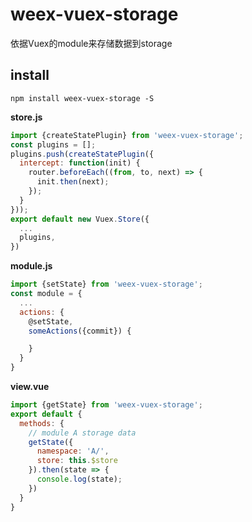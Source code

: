 # weex-vuex-storage

依据Vuex的module来存储数据到storage

## install

```
npm install weex-vuex-storage -S
```

**store.js**
```javascript
import {createStatePlugin} from 'weex-vuex-storage';
const plugins = [];
plugins.push(createStatePlugin({
  intercept: function(init) {
    router.beforeEach((from, to, next) => {
      init.then(next);
    });
  }
}));
export default new Vuex.Store({
  ...
  plugins,
})
```
**module.js**
```javascript
import {setState} from 'weex-vuex-storage';
const module = {
  ...
  actions: {
    @setState,
    someActions({commit}) {

    }
  }
}
```

**view.vue**
```javascript
import {getState} from 'weex-vuex-storage';
export default {
  methods: {
    // module A storage data
    getState({
      namespace: 'A/',
      store: this.$store
    }).then(state => {
      console.log(state);
    })
  }
}
```